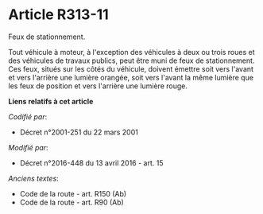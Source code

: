 # Article R313-11

Feux de stationnement. 

Tout véhicule à moteur, à l'exception des véhicules à deux ou trois roues et des véhicules    de travaux publics, peut être
muni de feux de stationnement. Ces feux, situés sur les côtés du véhicule, doivent émettre soit vers l'avant et vers
l'arrière une lumière orangée, soit vers l'avant la même lumière que les feux de position et vers l'arrière une lumière
rouge.

**Liens relatifs à cet article**

_Codifié par_:

  - Décret n°2001-251 du 22 mars 2001

_Modifié par_:

  - Décret n°2016-448 du 13 avril 2016 - art. 15

_Anciens textes_:

  - Code de la route - art. R150 (Ab)
  - Code de la route - art. R90 (Ab)
